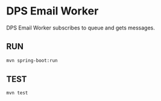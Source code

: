 # DPS Email Worker

DPS Email Worker subscribes to queue and gets messages. 

## RUN

```bash
mvn spring-boot:run
```

## TEST

```bash
mvn test
```
